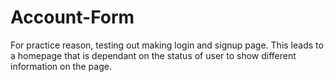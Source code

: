 # Account-Form
For practice reason, testing out making login and signup page. This leads to a homepage that is dependant on the status of user to show different information on the page.
